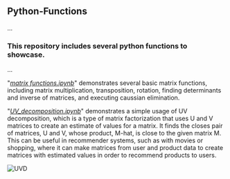 ## Python-Functions
...
### This repository includes several python functions to showcase. 
...

"*[matrix functions.ipynb](https://github.com/jlee92603/Python-Functions/blob/c0d5ae5a18e473f0541504135e65077d70447cff/matrix%20functions.ipynb)*" demonstrates several basic matrix functions, including matrix multiplication, transposition, rotation, finding determinants and inverse of matrices, and executing caussian elimination. 

"*[UV_decomposition.ipynb](https://github.com/jlee92603/Python-Functions/blob/c0d5ae5a18e473f0541504135e65077d70447cff/UV_decomposition.ipynb)*" demonstrates a simple usage of UV decomposition, which is a type of matrix factorization that uses U and V matrices to create an estimate of values for a matrix. It finds the closes pair of matrices, U and V, whose product, M-hat, is close to the given matrix M. This can be useful in recommender systems, such as with movies or shopping, where it can make matrices from user and product data to create matrices with estimated values in order to recommend products to users. 

![UVD](/Desktop/UVD.jpeg)
